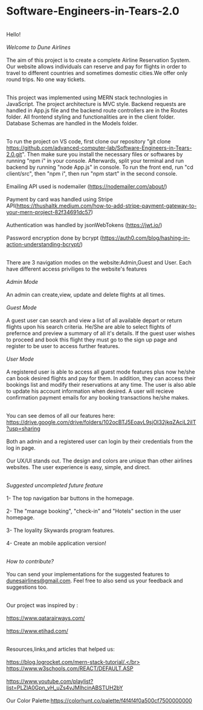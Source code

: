 # Software-Engineers-in-Tears-2.0

<br>Hello!<br />
<br>*Welcome to Dune Airlines*<br />
<br>The aim of this project is to create a complete Airline Reservation System. Our website allows individuals can reserve and pay
for flights in order to travel to different countries and sometimes domestic cities.We offer only round trips. No one way tickets.<br />

<br> This project was implemented using MERN stack technologies in JavaScript. The project architecture is MVC style. Backend requests are handled in App.js file and the backend route controllers are in the Routes folder. All frontend styling and functionalities are in the client folder. Database Schemas are handled in the Models folder. <br />

<br>To run the project on VS code, first clone our repository "git clone https://github.com/advanced-computer-lab/Software-Engineers-in-Tears-2.0.git". Then make sure you install the necessary files or softwares by running "npm i" in your console. Afterwards, split your terminal and run backend by running "node App.js" in console. To run the front end, run "cd client/src", then "npm i", then run "npm start" in the second console.<br />
<br> Emailing API used is nodemailer (https://nodemailer.com/about/)<br/>
<br> Payment by card was handled using Stripe API(https://thushaltk.medium.com/how-to-add-stripe-payment-gateway-to-your-mern-project-82f34691dc57)<br/>
<br> Authentication was handled by jsonWebTokens (https://jwt.io/)<br/>
<br> Password encryption done by bcrypt (https://auth0.com/blog/hashing-in-action-understanding-bcrypt/)<br/>

<br> There are 3 navigation modes on the website:Admin,Guest and User. Each have different access priviliges to the website's features <br />
<br> *Admin Mode* <br />
<br> An admin can create,view, update and delete flights at all times.<br />
<br> *Guest Mode* <br />
<br> A guest user can search and view a list of all available depart or return flights upon his search criteria. He/She are able to select flights of prefernce and preview a summary of all it's details. If the guest user wishes to proceed and book this flight they must go to the sign up page and register to be user to access further features.<br />
<br>*User Mode*<br />
<br> A registered user is able to access all guest mode features plus now he/she can book desired flights and pay for them. In addition, they can access their bookings list and modify their reservations at any time. The user is also able to update his account information when desired. A user will recieve confirmation payment emails for any booking transactions he/she makes.<br />

<br> You can see demos of all our features here: https://drive.google.com/drive/folders/102ocBTJ5EoavL9sjOI32jkqZAciL2iIT?usp=sharing <br/>
<br> Both an admin and a registered user can login by their credentials from the log in page. <br/>
<br> Our UX/UI stands out. The design and colors are unique than other airlines websites. The user experience is easy, simple, and direct.</br>


<br>*Suggested uncompleted future feature*<br>
<br> 1- The top navigation bar buttons in the homepage.<br/>
<br> 2- The "manage booking", "check-in" and "Hotels" section in the user homepage.<br/>
<br> 3- The loyality Skywards program features. <br/>
<br> 4- Create an mobile application version!<br/>


<br> *How to contribute?*<br/>
<br> You can send your implementations for the suggested features to dunesairlines@gmail.com. Feel free to also send us your feedback and suggestions too.<br/>

<br>Our project was inspired by :</br>
<br>https://www.qatarairways.com/</br>
<br>https://www.etihad.com/</br>

<br>Resources,links,and articles that helped us:</br>
<br>https://blog.logrocket.com/mern-stack-tutorial/.</br>
<br>https://www.w3schools.com/REACT/DEFAULT.ASP</br>
<br>https://www.youtube.com/playlist?list=PLZlA0Gpn_vH_uZs4vJMIhcinABSTUH2bY</br>
<br> Our Color Palette:https://colorhunt.co/palette/f4f4f4f0a500cf7500000000 <br/>
